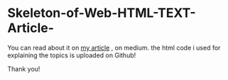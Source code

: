 # Skeleton-of-Web-HTML-TEXT-Article-

You can read about it on <a href='https://medium.com/@mshayanb/creation-making-of-artificial-intelligence-1de8a3f1a851'>my article</a> , on medium.
the html code i used for explaining the topics is uploaded on Github! 

Thank you!
